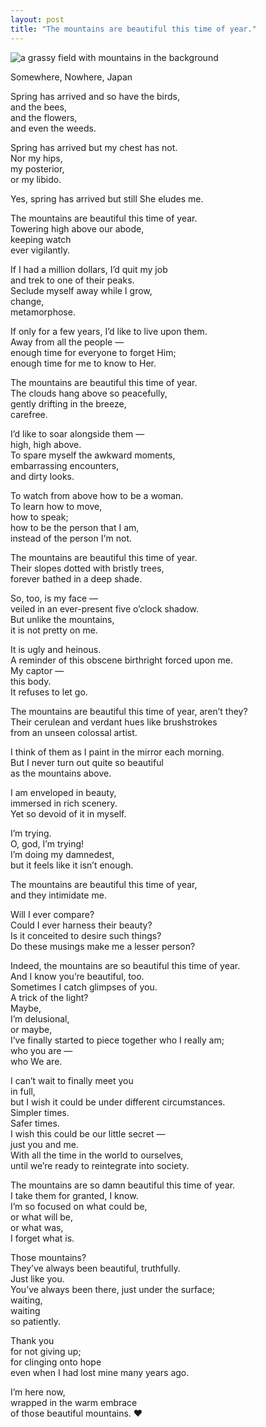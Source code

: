 ```yaml
---
layout: post
title: "The mountains are beautiful this time of year."
---
```


![a grassy field with mountains in the background]({{site.baseurl}}/assets/images/loose/mountains.jpg)
<div class="caption">Somewhere, Nowhere, Japan</div>

Spring has arrived and so have the birds,  
and the bees,  
and the flowers,  
and even the weeds.  

Spring has arrived but my chest has not.  
Nor my hips,  
my posterior,  
or my libido.  

Yes, spring has arrived but still She eludes me.  

The mountains are beautiful this time of year.  
Towering high above our abode,  
keeping watch  
ever vigilantly.  

If I had a million dollars, I’d quit my job  
and trek to one of their peaks.  
Seclude myself away while I grow,  
change,  
metamorphose.  

If only for a few years, I’d like to live upon them.  
Away from all the people —  
enough time for everyone to forget Him;  
enough time for me to know to Her.  

The mountains are beautiful this time of year.  
The clouds hang above so peacefully,  
gently drifting in the breeze,  
carefree.  

I’d like to soar alongside them —  
high, high above.  
To spare myself the awkward moments,  
embarrassing encounters,  
and dirty looks.  

To watch from above how to be a woman.  
To learn how to move,  
how to speak;  
how to be the person that I am,  
instead of the person I'm not.  

The mountains are beautiful this time of year.  
Their slopes dotted with bristly trees,  
forever bathed in a deep shade.  

So, too, is my face —  
veiled in an ever-present five o’clock shadow.  
But unlike the mountains,  
it is not pretty on me.  

It is ugly and heinous.  
A reminder of this obscene birthright forced upon me.  
My captor —  
this body.  
It refuses to let go.  

The mountains are beautiful this time of year, aren’t they?  
Their cerulean and verdant hues like brushstrokes  
from an unseen colossal artist.  

I think of them as I paint in the mirror each morning.  
But I never turn out quite so beautiful  
as the mountains above.  

I am enveloped in beauty,  
immersed in rich scenery.  
Yet so devoid of it in myself.  

I’m trying.  
O, god, I’m trying!  
I’m doing my damnedest,  
but it feels like it isn’t enough.  

The mountains are beautiful this time of year,  
and they intimidate me.  

Will I ever compare?  
Could I ever harness their beauty?  
Is it conceited to desire such things?  
Do these musings make me a lesser person?  

Indeed, the mountains are so beautiful this time of year.  
And I know you’re beautiful, too.  
Sometimes I catch glimpses of you.  
A trick of the light?  
Maybe,  
I’m delusional,  
or maybe,  
I’ve finally started to piece together who I really am;  
who you are —  
who We are.  

I can’t wait to finally meet you  
in full,  
but I wish it could be under different circumstances.  
Simpler times.  
Safer times.  
I wish this could be our little secret —  
just you and me.  
With all the time in the world to ourselves,  
until we’re ready to reintegrate into society.  

The mountains are so damn beautiful this time of year.  
I take them for granted, I know.  
I’m so focused on what could be,  
or what will be,  
or what was,  
I forget what is.  

Those mountains?  
They’ve always been beautiful, truthfully.  
Just like you.  
You’ve always been there, just under the surface;  
waiting,  
waiting  
so patiently.  

Thank you  
for not giving up;  
for clinging onto hope  
even when I had lost mine many years ago.  

I’m here now,  
wrapped in the warm embrace  
of those beautiful mountains. ❤️